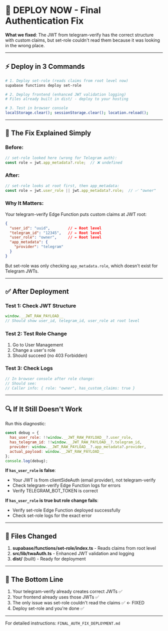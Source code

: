 # 🚀 DEPLOY NOW - Final Authentication Fix

**What we fixed**: The JWT from telegram-verify has the correct structure with custom claims, but set-role couldn't read them because it was looking in the wrong place.

---

## ⚡ Deploy in 3 Commands

```bash
# 1. Deploy set-role (reads claims from root level now)
supabase functions deploy set-role

# 2. Deploy frontend (enhanced JWT validation logging)
# Files already built in dist/ - deploy to your hosting

# 3. Test in browser console
localStorage.clear(); sessionStorage.clear(); location.reload();
```

---

## 🎯 The Fix Explained Simply

### Before:
```typescript
// set-role looked here (wrong for Telegram auth):
const role = jwt.app_metadata?.role;  // ❌ undefined
```

### After:
```typescript
// set-role looks at root first, then app_metadata:
const role = jwt.user_role || jwt.app_metadata?.role;  // ✅ "owner"
```

### Why It Matters:
Your telegram-verify Edge Function puts custom claims at JWT root:
```json
{
  "user_id": "uuid",        // ← Root level
  "telegram_id": "12345",   // ← Root level
  "user_role": "owner",     // ← Root level
  "app_metadata": {
    "provider": "telegram"
  }
}
```

But set-role was only checking `app_metadata.role`, which doesn't exist for Telegram JWTs.

---

## ✅ After Deployment

### Test 1: Check JWT Structure
```javascript
window.__JWT_RAW_PAYLOAD__
// Should show user_id, telegram_id, user_role at root level
```

### Test 2: Test Role Change
1. Go to User Management
2. Change a user's role
3. Should succeed (no 403 Forbidden)

### Test 3: Check Logs
```javascript
// In browser console after role change:
// Should see:
// Caller info: { role: "owner", has_custom_claims: true }
```

---

## 🔍 If It Still Doesn't Work

Run this diagnostic:

```javascript
const debug = {
  has_user_role: !!window.__JWT_RAW_PAYLOAD__?.user_role,
  has_telegram_id: !!window.__JWT_RAW_PAYLOAD__?.telegram_id,
  provider: window.__JWT_RAW_PAYLOAD__?.app_metadata?.provider,
  actual_payload: window.__JWT_RAW_PAYLOAD__
};
console.log(debug);
```

**If `has_user_role` is false**:
- Your JWT is from clientSideAuth (email provider), not telegram-verify
- Check telegram-verify Edge Function logs for errors
- Verify TELEGRAM_BOT_TOKEN is correct

**If `has_user_role` is true but role change fails**:
- Verify set-role Edge Function deployed successfully
- Check set-role logs for the exact error

---

## 📝 Files Changed

1. **supabase/functions/set-role/index.ts** - Reads claims from root level
2. **src/lib/twaAuth.ts** - Enhanced JWT validation and logging
3. **dist/** (built) - Ready for deployment

---

## 🎯 The Bottom Line

1. Your telegram-verify already creates correct JWTs ✅
2. Your frontend already uses those JWTs ✅
3. The only issue was set-role couldn't read the claims ✅ ← FIXED
4. Deploy set-role and you're done ✅

---

For detailed instructions: `FINAL_AUTH_FIX_DEPLOYMENT.md`

